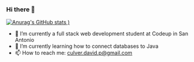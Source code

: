 ### Hi there 👋

<!--
**Davidpculver/Davidpculver** is a ✨ _special_ ✨ repository because its `README.md` (this file) appears on your GitHub profile.

Here are some ideas to get you started:

- 🔭 I’m currently working on ...
- 🌱 I’m currently learning ...
- 👯 I’m looking to collaborate on ...
- 🤔 I’m looking for help with ...
- 💬 Ask me about ...
- 📫 How to reach me: culver.david.p@gmail.com
- 😄 Pronouns: ...
- ⚡ Fun fact: ...
-->
[![Anurag's GitHub stats](https://github-readme-stats.vercel.app/api?username=davidpculver&hide=stars&show_icons=true)
)](https://github.com/anuraghazra/github-readme-stats)


- 🔭 I’m currently a full stack web development student at Codeup in San Antonio
- 🌱 I’m currently learning how to connect databases to Java
- 📫 How to reach me: culver.david.p@gmail.com
